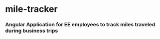 # mile-tracker
### Angular Application for EE employees to track miles traveled during business trips

